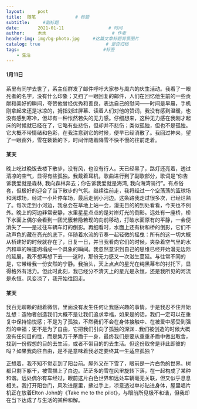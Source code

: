 ```yaml
---
layout:     post                       
title:  随笔               # 标题
subtitle:     #副标题
date:       2021-01-11                 # 时间
author:     木水                         # 作者
header-img: img/bg-photo.jpg     #这篇文章标题背景图片
catalog: true                         # 是否归档
tags:                                #标签
    - 生活
---
```

#### 1月11日

系里有同学去世了，系主任群发了邮件呼吁大家参与周六的庆生活动。我看了一眼死者的名字，没有什么印象；又扫了一眼回复的邮件，人们在回忆他生前的一些贡献和美好的瞬间，夸赞他曾经优秀和善良，表达自己的慰问——时间是早晨，手机刚拿起来还是冰凉的，拇指划过屏幕、读着人们对他的赞词，我没有感到温暖，也没有感到寒冷，但却有一种怅然若失的无力感。仔细想来，这种无力感在我刚才起床的时候就已经在了，它略有些悲伤，但却并不悲伤；类似孤独，但也不是孤独。它大概不带情绪和色彩，在我注意到它的时候，便早已经消散了。我回过神来，望了一眼窗外，雪在簌簌的下，时间伴随着降雪不快不慢的往前走着。

#### 某天

晚上吃过晚饭去楼下散步，没有风，也没有行人。天已经黑了，路灯还亮着，透过清凉的空气，显得有些孤独。我戴着耳机，歌曲进行到了副歌部分，歌词是“你告诉我爱就是森林, 我向森林奔去；你告诉我爱就是海湾, 我向海湾骑行”。有点俗套，但极好的迎合了当下散步的气氛。继续往前走，我将经过一个空荡荡的篮球场和网球场，经过一小片停车场，最后走到小河边。这条路我走过很多次，已经烂熟了。每次走到小河边，我总会在草地上站一会，漫无目的的到处看看，今天也不例外。晚上的河边非常安静，水里星星点点的是对岸灯光的倒影。远处有一座桥，桥下水面上偶尔会看到一团光簇若隐若现的向前移动，打破水面原有的平静，一会便消失了——是过往车辆车灯的倒影。再细看时，水面上还有树和桥的倒影，它们不动声色的藏在亮光的底下，伴随着水流的节奏一起轻微的摇曳：所有的这一切大概从桥建好的时候就存在了，日复一日，并当我看向它们的时候，夹杂着空气里的水汽和草的味道坍塌成一个具象的瞬间。我忽然意识到自己的思维已经开始漫无边际的延展，我不想再想下去——这时，那份无力感又一次滋生蔓延。与往常不同的是，它带给我一份安然的宁静。我抬头，天上点点的星光在纯黑幕布的衬托下，显得格外有活力。但此时此刻，我已经分不清天上的星光是永恒，还是我所见的河流是永恒。风变凉了，我开始往回走。

#### 某天

我百无聊赖的翻着微信，里面没有发生任何让我感兴趣的事情。于是我忍不住开始乱想：造物者创造我们大概不是让我们追求幸福，如果是的话，我们一定可以在重复中保持愉悦感；不是为了孤独，不然我们不会在身体接触中、在被爱中感受到强烈的幸福；更不是为了自由，它把我们引向了孤独的深渊…我们被创造的时候大概没有任何目的性，而是集万千茅盾于一身，最终我们是要从重重矛盾中做出取舍，找到一份假想的目的去生活，或者不带目的的去生活。但这份取舍是非此即彼的吗？如果我向往自由，是不是意味着我必定要终其一生适应孤独？

正想着，我不知不觉走到了阳台前。屋外又在下雪了，眼前是一片白色的世界。树都只剩下躯干，被雪描上了白边。茫茫多的雪在风里旋转下落，在一起构成了某种和谐。远处偶尔有车经过，眼前这片白色世界和远处车辆毫无关联，但又似乎息息相关。我打开阳台门，风吹进屋里，拂过手上，凉意透过单衫钻进身体，屋里唱片机正在放着Elton John的《Take me to the pilot》，与眼前所见极不和谐，但我却在当下达成了与生活的某种和解。
